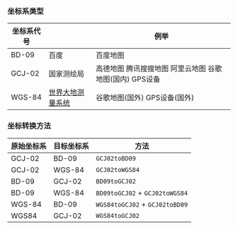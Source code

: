 ### 坐标系类型

| 坐标系代号  |                                          | 例举                               |
| ------ | ---------------------------------------- | -------------------------------- |
| BD-09  | 百度                                       | 百度地图                             |
| GCJ-02 | 国家测绘局                                    | 高德地图 腾讯搜搜地图 阿里云地图 谷歌地图(国内) GPS设备 |
| WGS-84 | [世界大地测量系统](https://zh.wikipedia.org/zh-hans/%E4%B8%96%E7%95%8C%E5%A4%A7%E5%9C%B0%E6%B5%8B%E9%87%8F%E7%B3%BB%E7%BB%9F) | 谷歌地图(国外)  GPS设备(国外)              |

### 坐标转换方法

| 原始坐标系  | 目标坐标系  | 方法                             |
| ------ | ------ | ------------------------------ |
| GCJ-02 | BD-09  | `GCJ02toBD09`                  |
| GCJ-02 | WGS-84 | `GCJ02toWGS84`                 |
| BD-09  | GCJ-02 | `BD09toGCJ02`                  |
| BD-09  | WGS-84 | `BD09toGCJ02` + `GCJ02toWGS84` |
| WGS-84 | BD-09  | `WGS84toGCJ02` + `GCJ02toBD09` |
| WGS84  | GCJ-02 | `WGS84toGCJ02`                 |

